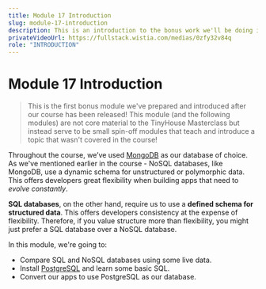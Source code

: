 ```yaml
---
title: Module 17 Introduction
slug: module-17-introduction
description: This is an introduction to the bonus work we'll be doing in Module 17.0.
privateVideoUrl: https://fullstack.wistia.com/medias/0zfy32v84q
role: "INTRODUCTION"
---
```


# Module 17 Introduction

> This is the first bonus module we've prepared and introduced after our course has been released! This module (and the following modules) are not core material to the TinyHouse Masterclass but instead serve to be small spin-off modules that teach and introduce a topic that wasn't covered in the course!

Throughout the course, we’ve used [MongoDB](https://www.mongodb.com/) as our database of choice. As we've mentioned earlier in the course - NoSQL databases, like MongoDB, use a dynamic schema for unstructured or polymorphic data. This offers developers great flexibility when building apps that need to _evolve constantly_.

**SQL databases**, on the other hand, require us to use a **defined schema for structured data**. This offers developers consistency at the expense of flexibility. Therefore, if you value structure more than flexibility, you might just prefer a SQL database over a NoSQL database.

In this module, we're going to:

-   Compare SQL and NoSQL databases using some live data.
-   Install [PostgreSQL](https://www.postgresql.org/) and learn some basic SQL.
-   Convert our apps to use PostgreSQL as our database.
